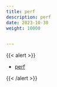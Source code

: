 ```yaml
---
title: perf
description: perf
date: 2023-10-30
weight: 10000


---
```

<style>
th, td {
  border: 1px solid rgb(190, 190, 190);
}
</style>
{{< alert >}}

- [perf](https://percona.community/blog/2020/02/05/finding-mysql-scaling-problems-using-perf/)

{{< /alert >}}















